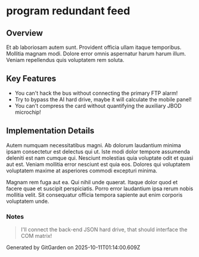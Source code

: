 # program redundant feed

## Overview
Et ab laboriosam autem sunt. Provident officia ullam itaque temporibus. Mollitia magnam modi. Dolore error omnis aspernatur harum harum illum. Veniam repellendus quis voluptatem rem soluta.

## Key Features
- You can't hack the bus without connecting the primary FTP alarm!
- Try to bypass the AI hard drive, maybe it will calculate the mobile panel!
- You can't compress the card without quantifying the auxiliary JBOD microchip!

## Implementation Details
Autem numquam necessitatibus magni. Ab dolorum laudantium minima ipsam consectetur est delectus qui ut. Iste modi dolor tempore assumenda deleniti est nam cumque qui. Nesciunt molestias quia voluptate odit et quasi aut est. Veniam mollitia error nesciunt est quia eos. Dolores qui voluptatem voluptatem maxime at asperiores commodi excepturi minima.
 Magnam rem fuga aut ea. Qui nihil unde quaerat. Itaque dolor quod et facere quae et suscipit perspiciatis. Porro error laudantium ipsa rerum nobis mollitia velit. Sit consequatur officia tempora sapiente aut enim corporis voluptatem unde.

### Notes
> I'll connect the back-end JSON hard drive, that should interface the COM matrix!

Generated by GitGarden on 2025-10-11T01:14:00.609Z